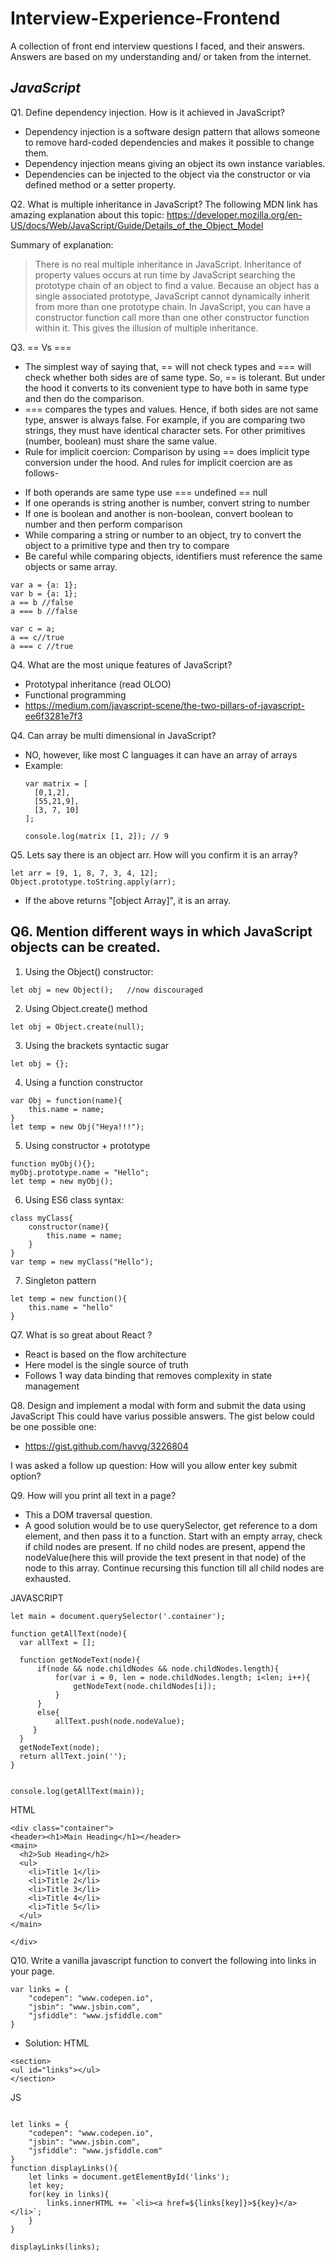 # Interview-Experience-Frontend
A collection of front end interview questions I faced, and their answers. Answers are based on my understanding and/ or taken from the internet. 


## **_JavaScript_**


Q1. Define dependency injection. How is it achieved in JavaScript?
* Dependency injection is a software design pattern that allows someone to remove hard-coded dependencies and makes it possible to change  them. 
* Dependency injection means giving an object its own instance variables. 
* Dependencies can be injected to the object via the constructor or via defined method or a setter property.

Q2. What is multiple inheritance in JavaScript?
The following MDN link has amazing explanation about this topic: 
https://developer.mozilla.org/en-US/docs/Web/JavaScript/Guide/Details_of_the_Object_Model

Summary of explanation: 
> There is no real multiple inheritance in JavaScript. Inheritance of property values occurs at run time by JavaScript searching the 
> prototype chain of an object to find a value. Because an object has a single associated prototype, JavaScript cannot dynamically inherit  from more than one prototype chain.
> In JavaScript, you can have a constructor function call more than one other constructor function within it. This gives the illusion of 
> multiple inheritance. 

Q3.  == Vs ===
* The simplest way of saying that, == will not check types and === will check whether both sides are of same type. So, == is tolerant. But under the hood it converts to its convenient type to have both in same type and then do the comparison.
* === compares the types and values. Hence, if both sides are not same type, answer is always false. For example, if you are comparing two strings, they must have identical character sets. For other primitives (number, boolean) must share the same value.
* Rule for implicit coercion: Comparison by using == does implicit type conversion under the hood. And rules for implicit coercion are as follows-
- If both operands are same type use ===
undefined == null
- If one operands is string another is number, convert string to number
- If one is boolean and another is non-boolean, convert boolean to number and then perform comparison
- While comparing a string or number to an object, try to convert the object to a primitive type and then try to compare
- Be careful while comparing objects, identifiers must reference the same objects or same array.
```
var a = {a: 1};
var b = {a: 1};
a == b //false
a === b //false

var c = a;
a == c//true
a === c //true
```
Q4. What are the most unique features of JavaScript?
* Prototypal inheritance (read OLOO)
* Functional programming 
* https://medium.com/javascript-scene/the-two-pillars-of-javascript-ee6f3281e7f3

Q4. Can array be multi dimensional in JavaScript?
* NO, however, like most C languages it can have an array of arrays
* Example:
    ```
    var matrix = [
      [0,1,2],
      [55,21,9],
      [3, 7, 10]
    ];
    
    console.log(matrix [1, 2]); // 9 
   ```
 
Q5. Lets say there is an object arr. How will you confirm it is an array?

```
let arr = [9, 1, 8, 7, 3, 4, 12];
Object.prototype.toString.apply(arr);
```
* If the above returns "[object Array]", it is an array.

Q6. Mention different ways in which JavaScript objects can be created.
-------
1. Using the Object() constructor:
  ```
  let obj = new Object();   //now discouraged
  ```
2. Using Object.create() method
```
let obj = Object.create(null);
```
3. Using the brackets syntactic sugar
```
let obj = {};
```
4. Using a function constructor
```
var Obj = function(name){
    this.name = name;
}
let temp = new Obj("Heya!!!");
```
5. Using constructor + prototype
```
function myObj(){};
myObj.prototype.name = "Hello";
let temp = new myObj();
```
6. Using ES6 class syntax:
```
class myClass{
    constructor(name){
        this.name = name;
    }
}
var temp = new myClass("Hello");
```
7. Singleton pattern
```
let temp = new function(){
    this.name = "hello"
}
```
Q7. What is so great about React ?
* React is based on the flow architecture
* Here model is the single source of truth 
* Follows 1 way data binding that removes complexity in state management

Q8. Design and implement a modal with form and submit the data using JavaScript
This could have varius possible answers. The gist below could be one possible one:
* https://gist.github.com/havvg/3226804

I was asked a follow up question: How will you allow enter key submit option? 

Q9. How will you print all text in a page?
* This a DOM traversal question. 
* A good solution would be to use querySelector, get reference to a dom element, and then pass it to a function. Start with an empty array, check if child nodes are present. If no child nodes are present, append the nodeValue(here this will provide the text present in that node) of the node to this array. Continue recursing this function till all child nodes are exhausted.

JAVASCRIPT

```
let main = document.querySelector('.container');

function getAllText(node){
  var allText = [];

  function getNodeText(node){
      if(node && node.childNodes && node.childNodes.length){
          for(var i = 0, len = node.childNodes.length; i<len; i++){
              getNodeText(node.childNodes[i]);
          }
      }
      else{
          allText.push(node.nodeValue);
     }
  }
  getNodeText(node);
  return allText.join('');
}


console.log(getAllText(main));
```

HTML

```
<div class="container">
<header><h1>Main Heading</h1></header>
<main>
  <h2>Sub Heading</h2>
  <ul>
    <li>Title 1</li>
    <li>Title 2</li>
    <li>Title 3</li>
    <li>Title 4</li>
    <li>Title 5</li>
  </ul>
</main>
  
</div>
```
Q10. Write a vanilla javascript function to convert the following into links in your page. 
```
var links = {
    "codepen": "www.codepen.io",
    "jsbin": "www.jsbin.com",
    "jsfiddle": "www.jsfiddle.com"
}
```
* Solution:
HTML
```
<section>
<ul id="links"></ul>
</section>
```
JS
```

let links = {
    "codepen": "www.codepen.io",
    "jsbin": "www.jsbin.com",
    "jsfiddle": "www.jsfiddle.com"
}
function displayLinks(){
    let links = document.getElementById('links');
    let key;
    for(key in links){
        links.innerHTML += `<li><a href=${links[key]}>${key}</a></li>`;
    }
}

displayLinks(links);



```
